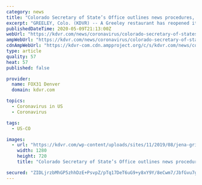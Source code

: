 ```yaml
---
category: news
title: "Colorado Secretary of State’s Office outlines news procedures, rules for elections during COVID-19 pandemic"
excerpt: "GREELEY, Colo. (KDVR) -- A Greeley restaurant has reopened its dine-in services for customers, making them one of the first in Colorado. The Charro has managed to stay open through COVID-19, but with limited staffing. DENVER (KDVR) -- Step outside at 8 p.m. pretty much anywhere in Denver and you'll hear people howling for frontline workers."
publishedDateTime: 2020-05-09T21:13:00Z
webUrl: "https://kdvr.com/news/coronavirus/colorado-secretary-of-states-office-outlines-news-procedures-rules-for-elections-during-covid-19-pandemic/"
ampWebUrl: "https://kdvr.com/news/coronavirus/colorado-secretary-of-states-office-outlines-news-procedures-rules-for-elections-during-covid-19-pandemic/amp/"
cdnAmpWebUrl: "https://kdvr-com.cdn.ampproject.org/c/s/kdvr.com/news/coronavirus/colorado-secretary-of-states-office-outlines-news-procedures-rules-for-elections-during-covid-19-pandemic/amp/"
type: article
quality: 57
heat: 57
published: false

provider:
  name: FOX31 Denver
  domain: kdvr.com

topics:
  - Coronavirus in US
  - Coronavirus

tags:
  - US-CO

images:
  - url: "https://kdvr.com/wp-content/uploads/sites/11/2019/08/jena-griswold.jpeg?w=1280&h=720&crop=1"
    width: 1280
    height: 720
    title: "Colorado Secretary of State’s Office outlines news procedures, rules for elections during COVID-19 pandemic"

secured: "ZIDLjrzbMhGP5zhhDzE+PsvpZ/pTq17DeT6uG9+y8xY9Y/8eCwm7/JbfGvu7gLIVKPaO9E0trm5tgkGo8w6j8EF0t0vWHjvoIOnwYIRiPxqy7qP5Wr0RzZgeRHJlJYBWQ+98wZYMtfpg6eG2r01iQaRctMVMnKeloJUOpEZqNmpQ8HPCDaQ7Ti2CBvGvGJ8O5z5Npd0c15nXy5a0JN/Yuu0Oig8nREFwQOTVIZcsHBiLMIxi9XIHYJwRK9iSAd7IL+wc1YyXiHp5e9zvWyOLvQMvs1eItBAOororf6mD7Dgt9g7WcWKa9SMam4pHLn+H34qxXQDxkrrXMEQCNwXg0KcktINjE9gHSFG6dT9D96FXuiH9KYmojzXkU8xKdQ8C8GV86FSiaj7rsm6hIsuhokSkCt3aRG7mXFd20uq32e9oA6GyK0ZiO68KiX3DZT8yPhbdS8c+afbt2R/ww8EeFY5Vwa2h3HhuI9EyezZGLtY=;Dkm9VguMUx0/HqwMCJqEgw=="
---
```


